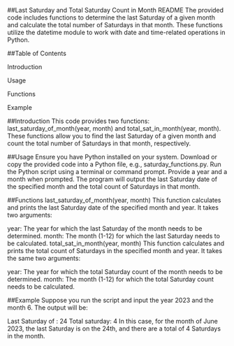 ##Last Saturday and Total Saturday Count in Month README
The provided code includes functions to determine the last Saturday of a given month and calculate the total number of Saturdays in that month. These functions utilize the datetime module to work with date and time-related operations in Python.

##Table of Contents

 Introduction

 Usage
 
 Functions
 
 Example

##Introduction
This code provides two functions: last_saturday_of_month(year, month) and total_sat_in_month(year, month). These functions allow you to find the last Saturday of a given month and count the total number of Saturdays in that month, respectively.

##Usage
Ensure you have Python installed on your system.
Download or copy the provided code into a Python file, e.g., saturday_functions.py.
Run the Python script using a terminal or command prompt.
Provide a year and a month when prompted.
The program will output the last Saturday date of the specified month and the total count of Saturdays in that month.

##Functions
last_saturday_of_month(year, month)
This function calculates and prints the last Saturday date of the specified month and year. It takes two arguments:

year: The year for which the last Saturday of the month needs to be determined.
month: The month (1-12) for which the last Saturday needs to be calculated.
total_sat_in_month(year, month)
This function calculates and prints the total count of Saturdays in the specified month and year. It takes the same two arguments:

year: The year for which the total Saturday count of the month needs to be determined.
month: The month (1-12) for which the total Saturday count needs to be calculated.

##Example
Suppose you run the script and input the year 2023 and the month 6. The output will be:

Last Saturday of : 24
Total saturday:  4
In this case, for the month of June 2023, the last Saturday is on the 24th, and there are a total of 4 Saturdays in the month.
